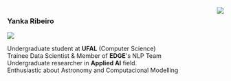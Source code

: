 <!-- <img align='right' src="https://github-readme-stats.vercel.app/api?username=yrribeiro&show_icons=true&title_color=783c00&text_color=af552e&icon_color=783c00&bg_color=f8efd4&cache_seconds=2300"> -->

<img align='right' src="https://github-readme-stats.vercel.app/api/top-langs/?username=yrribeiro&theme=dark&langs_count=8&layout=compact)](https://github.com/anuraghazra/github-readme-stats">

### Yanka Ribeiro

<a><a href="https://www.linkedin.com/in/yanka-ribeiro/"><img src="https://img.shields.io/badge/linkedin-%230077B5.svg?&logo=linkedin&logoColor=white"/></a>
<p>
Undergraduate student at <b>UFAL</b> (Computer Science)<br>
Trainee Data Scientist & Member of <b>EDGE</b>'s NLP Team<br>
Undergraduate researcher in <b>Applied AI</b> field.</b><br>
Enthusiastic about Astronomy and Computacional Modelling
</p>
